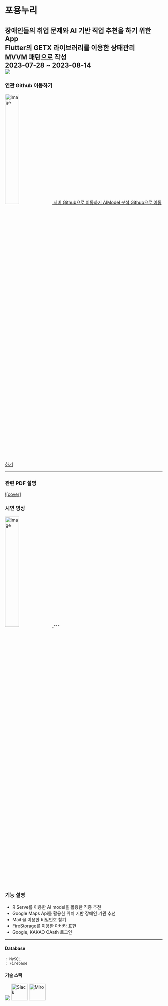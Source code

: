 # 포용누리
장애인들의 취업 문제와 AI 기반 직업 추천을 하기 위한 App          
Flutter의 GETX 라이브러리를 이용한 상태관리             
MVVM 패턴으로 작성               
2023-07-28 ~ 2023-08-14                      
<img src = https://github.com/Oh-Kang94/season3_team1_disabled_app/blob/main/App%20mockup.png> </img>
------
### 연관 Github 이동하기
<a href="https://github.com/Oh-Kang94/Season3_Main-Project_Disabled-Server">
  <img src="https://github.com/Oh-Kang94/season3_team1_disabled_app/blob/main/Swagger-UI.png" alt="image" ,height="30%", width="30%">
  서버 Github으로 이동하기 
</a>               
<a href="https://github.com/Oh-Kang94/Season3_Main-Project_Disabled-Analyze">
AIModel 분석 Github으로 이동하기 </a>        

--------
### 관련 PDF 설명
<a href="https://docs.google.com/presentation/d/19dW8CeIwx2XBhR6jzVImYRIjAhB1qyhuw5vmQS5hPLY/edit?usp=share_link" title="PDF로 이동">![[cover](https://github.com/Oh-Kang94/season3_team1_disabled_app/blob/main/DisabledApp_PDF.png)]</a> 

### 시연 영상
<a href="https://drive.google.com/file/d/1nndZibrbXJfcGPsRMD9gW21Tt6-mjXsw/view?usp=share_link" title="시연영상으로 이동">
  <img src="https://github.com/Oh-Kang94/season3_team1_disabled_app/blob/main/SplashImage.jpg" alt="image" ,height="30%", width="30%">
</a>
---

### 기능 설명
- R Serve를 이용한 AI model을 활용한 직종 추천
- Google Maps Api를 활용한 위치 기반 장애인 기관 추천
- Mail 을 이용한 비밀번호 찾기
- FireStorage를 이용한 아바타 표현
- Google, KAKAO OAath 로그인
---
#### Database    
    : MySQL
    : Firebase    
#### 기술 스택
<p align="left">
    <img src="https://skillicons.dev/icons?i=flutter,aws,mysql,js,express,figma,github,git,firebase"/>
    <img src="https://cdn.icon-icons.com/icons2/2699/PNG/512/slack_tile_logo_icon_168820.png" height="53" title="Slack"/>
    <img src="https://cdn.icon-icons.com/icons2/3913/PNG/512/miro_logo_icon_248450.png" height="53" title="Miro"/>
</p>
